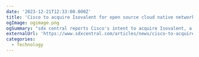 ```yaml
---
date: '2023-12-21T12:33:00.000Z'
title: 'Cisco to acquire Isovalent for open source cloud native networking and security'
ogImage: ogimage.png
ogSummary: "sdx central reports Cisco's intent to acquire Isovalent, a company focused on open source, cloud native networking and security"
externalUrl: 'https://www.sdxcentral.com/articles/news/cisco-to-acquire-isovalent-for-open-source-cloud-native-networking-and-security/2023/12/'
categories:
  - Technology
---
```

